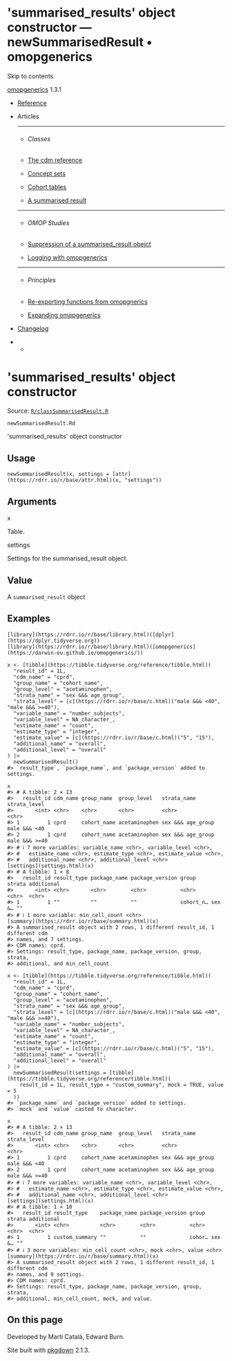 # 'summarised_results' object constructor — newSummarisedResult • omopgenerics

Skip to contents

[omopgenerics](../index.html) 1.3.1

  * [Reference](../reference/index.html)
  * Articles
    * * * *

    * ###### Classes

    * [The cdm reference](../articles/cdm_reference.html)
    * [Concept sets](../articles/codelists.html)
    * [Cohort tables](../articles/cohorts.html)
    * [A summarised result](../articles/summarised_result.html)
    * * * *

    * ###### OMOP Studies

    * [Suppression of a summarised_result obejct](../articles/suppression.html)
    * [Logging with omopgenerics](../articles/logging.html)
    * * * *

    * ###### Principles

    * [Re-exporting functions from omopgnerics](../articles/reexport.html)
    * [Expanding omopgenerics](../articles/expanding_omopgenerics.html)
  * [Changelog](../news/index.html)


  *   * [](https://github.com/darwin-eu/omopgenerics/)



# 'summarised_results' object constructor

Source: [`R/classSummarisedResult.R`](https://github.com/darwin-eu/omopgenerics/blob/v1.3.1/R/classSummarisedResult.R)

`newSummarisedResult.Rd`

'summarised_results' object constructor

## Usage
    
    
    newSummarisedResult(x, settings = [attr](https://rdrr.io/r/base/attr.html)(x, "settings"))

## Arguments

x
    

Table.

settings
    

Settings for the summarised_result object.

## Value

A `summarised_result` object

## Examples
    
    
    [library](https://rdrr.io/r/base/library.html)([dplyr](https://dplyr.tidyverse.org))
    [library](https://rdrr.io/r/base/library.html)([omopgenerics](https://darwin-eu.github.io/omopgenerics/))
    
    x <- [tibble](https://tibble.tidyverse.org/reference/tibble.html)(
      "result_id" = 1L,
      "cdm_name" = "cprd",
      "group_name" = "cohort_name",
      "group_level" = "acetaminophen",
      "strata_name" = "sex &&& age_group",
      "strata_level" = [c](https://rdrr.io/r/base/c.html)("male &&& <40", "male &&& >=40"),
      "variable_name" = "number_subjects",
      "variable_level" = NA_character_,
      "estimate_name" = "count",
      "estimate_type" = "integer",
      "estimate_value" = [c](https://rdrr.io/r/base/c.html)("5", "15"),
      "additional_name" = "overall",
      "additional_level" = "overall"
    ) |>
      newSummarisedResult()
    #> `result_type`, `package_name`, and `package_version` added to settings.
    
    x
    #> # A tibble: 2 × 13
    #>   result_id cdm_name group_name  group_level   strata_name       strata_level 
    #>       <int> <chr>    <chr>       <chr>         <chr>             <chr>        
    #> 1         1 cprd     cohort_name acetaminophen sex &&& age_group male &&& <40 
    #> 2         1 cprd     cohort_name acetaminophen sex &&& age_group male &&& >=40
    #> # ℹ 7 more variables: variable_name <chr>, variable_level <chr>,
    #> #   estimate_name <chr>, estimate_type <chr>, estimate_value <chr>,
    #> #   additional_name <chr>, additional_level <chr>
    [settings](settings.html)(x)
    #> # A tibble: 1 × 8
    #>   result_id result_type package_name package_version group     strata additional
    #>       <int> <chr>       <chr>        <chr>           <chr>     <chr>  <chr>     
    #> 1         1 ""          ""           ""              cohort_n… sex &… ""        
    #> # ℹ 1 more variable: min_cell_count <chr>
    [summary](https://rdrr.io/r/base/summary.html)(x)
    #> A summarised_result object with 2 rows, 1 different result_id, 1 different cdm
    #> names, and 7 settings.
    #> CDM names: cprd.
    #> Settings: result_type, package_name, package_version, group, strata,
    #> additional, and min_cell_count.
    
    x <- [tibble](https://tibble.tidyverse.org/reference/tibble.html)(
      "result_id" = 1L,
      "cdm_name" = "cprd",
      "group_name" = "cohort_name",
      "group_level" = "acetaminophen",
      "strata_name" = "sex &&& age_group",
      "strata_level" = [c](https://rdrr.io/r/base/c.html)("male &&& <40", "male &&& >=40"),
      "variable_name" = "number_subjects",
      "variable_level" = NA_character_,
      "estimate_name" = "count",
      "estimate_type" = "integer",
      "estimate_value" = [c](https://rdrr.io/r/base/c.html)("5", "15"),
      "additional_name" = "overall",
      "additional_level" = "overall"
    ) |>
      newSummarisedResult(settings = [tibble](https://tibble.tidyverse.org/reference/tibble.html)(
        result_id = 1L, result_type = "custom_summary", mock = TRUE, value = 5
      ))
    #> `package_name` and `package_version` added to settings.
    #> `mock` and `value` casted to character.
    
    x
    #> # A tibble: 2 × 13
    #>   result_id cdm_name group_name  group_level   strata_name       strata_level 
    #>       <int> <chr>    <chr>       <chr>         <chr>             <chr>        
    #> 1         1 cprd     cohort_name acetaminophen sex &&& age_group male &&& <40 
    #> 2         1 cprd     cohort_name acetaminophen sex &&& age_group male &&& >=40
    #> # ℹ 7 more variables: variable_name <chr>, variable_level <chr>,
    #> #   estimate_name <chr>, estimate_type <chr>, estimate_value <chr>,
    #> #   additional_name <chr>, additional_level <chr>
    [settings](settings.html)(x)
    #> # A tibble: 1 × 10
    #>   result_id result_type    package_name package_version group  strata additional
    #>       <int> <chr>          <chr>        <chr>           <chr>  <chr>  <chr>     
    #> 1         1 custom_summary ""           ""              cohor… sex &… ""        
    #> # ℹ 3 more variables: min_cell_count <chr>, mock <chr>, value <chr>
    [summary](https://rdrr.io/r/base/summary.html)(x)
    #> A summarised_result object with 2 rows, 1 different result_id, 1 different cdm
    #> names, and 9 settings.
    #> CDM names: cprd.
    #> Settings: result_type, package_name, package_version, group, strata,
    #> additional, min_cell_count, mock, and value.
    
    

## On this page

Developed by Martí Català, Edward Burn.

Site built with [pkgdown](https://pkgdown.r-lib.org/) 2.1.3.
